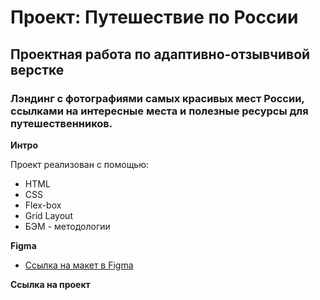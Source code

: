 # Проект: Путешествие по России

## Проектная работа по адаптивно-отзывчивой верстке

### Лэндинг с фотографиями самых красивых мест России, ссылками на интересные места и полезные ресурсы для путешественников.

**Интро**

Проект реализован с помощью:
* HTML
* CSS
* Flex-box
* Grid Layout
* БЭМ - методологии

**Figma**

* [Ссылка на макет в Figma](https://www.figma.com/file/5S2WSbEFL6awjVWJ0NWL8Q/Sprint-3_-Russia-_-desktop-mobile?node-id=28503%3A0)

**Ссылка на проект**
